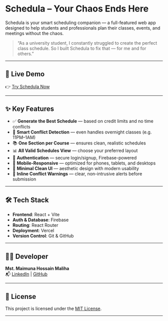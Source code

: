 # Schedula – Your Chaos Ends Here

Schedula is your smart scheduling companion — a full-featured web app designed to help students and professionals plan their classes, events, and meetings without the chaos.

> “As a university student, I constantly struggled to create the perfect class schedule. So I built Schedula to fix that — for me and for others.”

---

## 🚀 Live Demo

👉 [Try Schedula Now](https://schedula-lovat.vercel.app)

---

## ✨ Key Features

- ✅ **Generate the Best Schedule** — based on credit limits and no time conflicts
- 🧠 **Smart Conflict Detection** — even handles overnight classes (e.g. 11PM–1AM)
- 📚 **One Section per Course** — ensures clean, realistic schedules
- 📊 **All Valid Schedules View** — choose your preferred layout
- 🔐 **Authentication** — secure login/signup, Firebase-powered
- 📱 **Mobile-Responsive** — optimized for phones, tablets, and desktops
- 🎨 **Minimal Clean UI** — aesthetic design with modern usability
- 🧼 **Inline Conflict Warnings** — clear, non-intrusive alerts before submission

---

## 🛠️ Tech Stack

- **Frontend**: React + Vite
- **Auth & Database**: Firebase
- **Routing**: React Router
- **Deployment**: Vercel
- **Version Control**: Git & GitHub

---

## 👩‍💻 Developer

**Mst. Maimuna Hossain Maliha**  
📬 [LinkedIn](www.linkedin.com/in/mst-maimuna-hossain-maliha) | [GitHub](https://github.com/maimuna-maliha)

---

## 📜 License

This project is licensed under the [MIT License](LICENSE).

---

